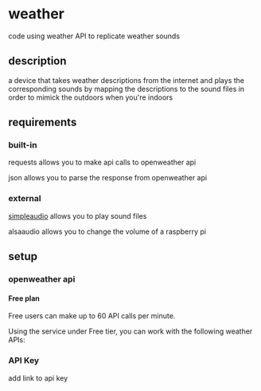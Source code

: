 # weather
code using weather API to replicate weather sounds
## description 
a device that takes weather descriptions from the internet and plays the corresponding sounds by mapping the descriptions to the sound files in order to mimick the outdoors when you're indoors 



## requirements
### built-in
requests allows you to make api calls to openweather api

json allows you to parse the response from openweather api

### external
[simpleaudio](https://pypi.org/project/simpleaudio/) allows you to play sound files

alsaaudio allows you to change the volume of a raspberry pi

## setup
### openweather api

#### Free plan
Free users can make up to 60 API calls per minute. 

Using the service under Free tier, you can work with the following weather APIs:


### API Key
add link to api key
